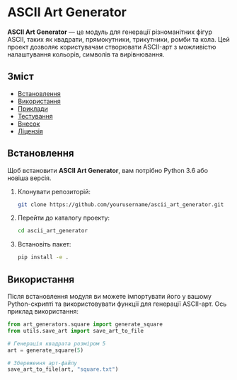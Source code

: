 # ASCII Art Generator

**ASCII Art Generator** — це модуль для генерації різноманітних фігур ASCII, таких як квадрати, прямокутники, трикутники, ромби та кола. Цей проект дозволяє користувачам створювати ASCII-арт з можливістю налаштування кольорів, символів та вирівнювання.

## Зміст

- [Встановлення](#встановлення)
- [Використання](#використання)
- [Приклади](#приклади)
- [Тестування](#тестування)
- [Внесок](#внесок)
- [Ліцензія](#ліцензія)

## Встановлення

Щоб встановити **ASCII Art Generator**, вам потрібно Python 3.6 або новіша версія. 

1. Клонувати репозиторій:
    ```bash
    git clone https://github.com/yourusername/ascii_art_generator.git
    ```

2. Перейти до каталогу проекту:
    ```bash
    cd ascii_art_generator
    ```

3. Встановіть пакет:
    ```bash
    pip install -e .
    ```

## Використання

Після встановлення модуля ви можете імпортувати його у вашому Python-скрипті та використовувати функції для генерації ASCII-арт. Ось приклад використання:

```python
from art_generators.square import generate_square
from utils.save_art import save_art_to_file

# Генерація квадрата розміром 5
art = generate_square(5)

# Збереження арт-файлу
save_art_to_file(art, "square.txt")
